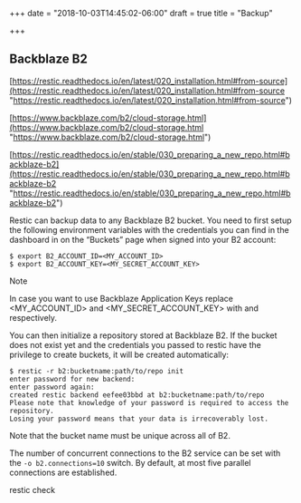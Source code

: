 +++
date = "2018-10-03T14:45:02-06:00"
draft = true
title = "Backup"

+++
## Backblaze B2

[https://restic.readthedocs.io/en/latest/020_installation.html#from-source](https://restic.readthedocs.io/en/latest/020_installation.html#from-source "https://restic.readthedocs.io/en/latest/020_installation.html#from-source")

[https://www.backblaze.com/b2/cloud-storage.html](https://www.backblaze.com/b2/cloud-storage.html "https://www.backblaze.com/b2/cloud-storage.html")

[https://restic.readthedocs.io/en/stable/030_preparing_a_new_repo.html#backblaze-b2](https://restic.readthedocs.io/en/stable/030_preparing_a_new_repo.html#backblaze-b2 "https://restic.readthedocs.io/en/stable/030_preparing_a_new_repo.html#backblaze-b2")

Restic can backup data to any Backblaze B2 bucket. You need to first setup the following environment variables with the credentials you can find in the dashboard in on the “Buckets” page when signed into your B2 account:

    $ export B2_ACCOUNT_ID=<MY_ACCOUNT_ID>
    $ export B2_ACCOUNT_KEY=<MY_SECRET_ACCOUNT_KEY>

Note

In case you want to use Backblaze Application Keys  replace <MY_ACCOUNT_ID> and <MY_SECRET_ACCOUNT_KEY> with  <applicationKeyId> and <applicationKey> respectively.

You can then initialize a repository stored at Backblaze B2. If the bucket does not exist yet and the credentials you passed to restic have the privilege to create buckets, it will be created automatically:

    $ restic -r b2:bucketname:path/to/repo init
    enter password for new backend:
    enter password again:
    created restic backend eefee03bbd at b2:bucketname:path/to/repo
    Please note that knowledge of your password is required to access the repository.
    Losing your password means that your data is irrecoverably lost.

Note that the bucket name must be unique across all of B2.

The number of concurrent connections to the B2 service can be set with the `-o b2.connections=10` switch. By default, at most five parallel connections are established.

restic check